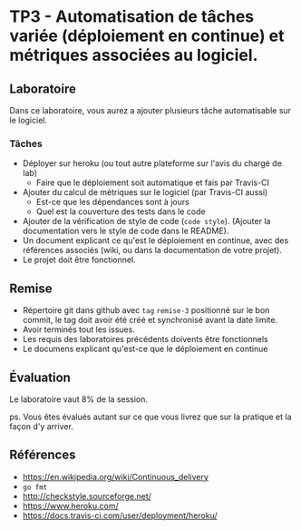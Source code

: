 # TP3 - Automatisation de tâches variée (déploiement en continue) et métriques associées au logiciel.


## Laboratoire

Dans ce laboratoire, vous aurez a ajouter plusieurs tâche automatisable sur le logiciel.

### Tâches

- Déployer sur heroku (ou tout autre plateforme sur l'avis du chargé de lab)
  - Faire que le déploiement soit automatique et fais par Travis-CI
- Ajouter du calcul de métriques sur le logiciel (par Travis-CI aussi)
  - Est-ce que les dépendances sont à jours
  - Quel est la couverture des tests dans le code
- Ajouter de la vérification de style de code (`code style`). (Ajouter la documentation vers le style de code dans le README).
- Un document explicant ce qu'est le déploiement en continue, avec des références associés (wiki, ou dans la documentation de votre projet).
- Le projet doit être fonctionnel.

## Remise

- Répertoire git dans github avec `tag` `remise-3` positionné sur le bon commit,
    le tag doit avoir été créé et synchronisé avant la date limite.
- Avoir terminés tout les issues.
- Les requis des laboratoires précédents doivents être fonctionnels
- Le documens explicant qu'est-ce que le déploiement en continue

## Évaluation

Le laboratoire vaut 8% de la session.

ps. Vous êtes évalués autant sur ce que vous livrez que sur la pratique et la façon
d'y arriver.

## Références

- https://en.wikipedia.org/wiki/Continuous_delivery
- `go fmt`
- http://checkstyle.sourceforge.net/
- https://www.heroku.com/
- https://docs.travis-ci.com/user/deployment/heroku/

